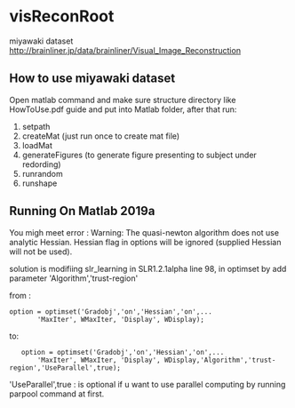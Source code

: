 # visReconRoot
miyawaki dataset 
http://brainliner.jp/data/brainliner/Visual_Image_Reconstruction
## How to use miyawaki dataset
Open matlab command and make sure structure directory like HowToUse.pdf guide and put into Matlab folder,
after that run:
1. setpath
2. createMat (just run once to create mat file)
3. loadMat
4. generateFigures (to generate figure presenting to subject under redording)
4. runrandom
5. runshape

## Running On Matlab 2019a
You migh meet error :
Warning: The quasi-newton algorithm does not use analytic Hessian. Hessian flag in
options will be ignored (supplied Hessian will not be used).

solution is modifiing slr_learning in SLR1.2.1alpha line 98, in optimset by add parameter 'Algorithm','trust-region'

from :
```
option = optimset('Gradobj','on','Hessian','on',...
       'MaxIter', WMaxIter, 'Display', WDisplay);
```
to:
```
   option = optimset('Gradobj','on','Hessian','on',...
       'MaxIter', WMaxIter, 'Display', WDisplay,'Algorithm','trust-region','UseParallel',true);
```

'UseParallel',true : is optional if u want to use parallel computing by running parpool command at first.